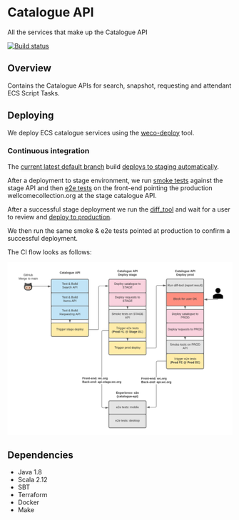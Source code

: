 # Catalogue API

All the services that make up the Catalogue API

[![Build status](https://badge.buildkite.com/1d9006a0f151dd00522ff3ed59a247997016288b6b7ba30efa.svg?branch=main)](https://buildkite.com/wellcomecollection/catalogue-api)

## Overview

Contains the Catalogue APIs for search, snapshot, requesting and attendant ECS Script Tasks.

## Deploying

We deploy ECS catalogue services using the [weco-deploy](https://github.com/wellcomecollection/weco-deploy) tool.

### Continuous integration

The [current latest default branch](https://buildkite.com/wellcomecollection/catalogue-api) build [deploys to staging automatically](https://buildkite.com/wellcomecollection/catalogue-api-deploy-stage). 

After a deployment to stage environment, we run [smoke tests](smoke_tests/README.md) against the stage API and then [e2e tests](https://github.com/wellcomecollection/wellcomecollection.org/blob/main/playwright/README.md) on the front-end pointing the production wellcomecollection.org at the stage catalogue API.

After a successful stage deployment we run the [diff_tool](diff_tool/README.md) and wait for a user to review and [deploy to production](https://buildkite.com/wellcomecollection/catalogue-api-deploy-prod).

We then run the same smoke & e2e tests pointed at production to confirm a successful deployment.

The CI flow looks as follows:

![Buildkite pipelines](buildkite_flow.png)

## Dependencies

* Java 1.8
* Scala 2.12
* SBT
* Terraform
* Docker
* Make
